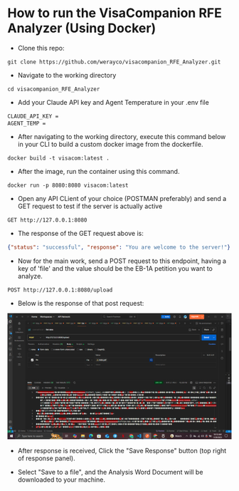 # How to run the VisaCompanion RFE Analyzer (Using Docker)

- Clone this repo:
```console
git clone https://github.com/werayco/visacompanion_RFE_Analyzer.git

```
- Navigate to the working directory

```console
cd visacompanion_RFE_Analyzer
```
- Add your Claude API key and Agent Temperature in your .env file

```console
CLAUDE_API_KEY = 
AGENT_TEMP = 
```
- After navigating to the working directory, execute this command below in your CLI to build a custom docker image from the dockerfile.


```console
docker build -t visacom:latest .

```
- After the image, run the container using this command.

```console
docker run -p 8080:8080 visacom:latest
```
- Open any API CLient of your choice (POSTMAN preferably) and send a GET request to test if the server is actually active

```console
GET http://127.0.0.1:8080
```
- The response of the GET request above is:

```json
{"status": "successful", "response": "You are welcome to the server!"}
```
- Now for the main work, send a POST request to this endpoint, having a key of 'file' and the value should be the EB-1A petition you want to analyze.
```console
POST http://127.0.0.1:8080/upload
```
- Below is the response of that post request:

![alt text](screenshots/image-1.png)

- After response is received, Click the "Save Response" button (top right of response panel).

- Select "Save to a file", and the Analysis Word Document will be downloaded to your machine.
